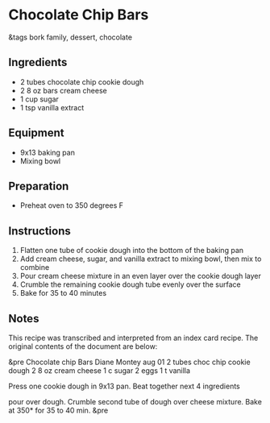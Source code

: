 # Chocolate Chip Bars

&tags bork family, dessert, chocolate

## Ingredients

- 2 tubes chocolate chip cookie dough
- 2 8 oz bars cream cheese 
- 1 cup sugar
- 1 tsp vanilla extract

## Equipment

- 9x13 baking pan
- Mixing bowl

## Preparation

- Preheat oven to 350 degrees F

## Instructions

1. Flatten one tube of cookie dough into the bottom of the baking pan
1. Add cream cheese, sugar, and vanilla extract to mixing bowl, then mix to combine
1. Pour cream cheese mixture in an even layer over the cookie dough layer
1. Crumble the remaining cookie dough tube evenly over the surface
1. Bake for 35 to 40 minutes 

## Notes

This recipe was transcribed and interpreted from an index card recipe. The original contents of the document are below:

&pre
Chocolate chip Bars         Diane Montey
                                  aug 01
2 tubes choc chip cookie dough
2 8 oz cream cheese
1 c sugar
2 eggs
1 t vanilla

Press one cookie dough in 9x13
pan. Beat together next 4 ingredients

pour over dough.
Crumble second tube of dough
over cheese mixture.
     Bake at 350* for 35 to 40 min.
&pre